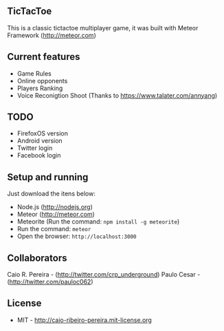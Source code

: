 ## TicTacToe

This is a classic tictactoe multiplayer game, it was built with Meteor Framework (http://meteor.com)

## Current features
* Game Rules
* Online opponents
* Players Ranking
* Voice Reconigtion Shoot (Thanks to https://www.talater.com/annyang)

## TODO
* FirefoxOS version
* Android version
* Twitter login
* Facebook login

## Setup and running

Just download the itens below:
* Node.js (http://nodejs.org)
* Meteor (http://meteor.com)
* Meteorite (Run the command: `npm install -g meteorite`)
* Run the command: `meteor`
* Open the browser: `http://localhost:3000`

## Collaborators

Caio R. Pereira - (http://twitter.com/crp_underground)
Paulo Cesar - (http://twitter.com/pauloc062)

## License
* MIT - http://caio-ribeiro-pereira.mit-license.org
